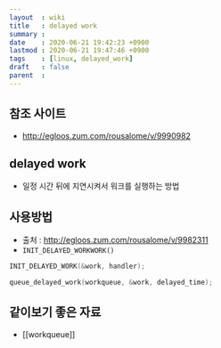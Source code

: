 ```yaml
---
layout  : wiki
title   : delayed work
summary : 
date    : 2020-06-21 19:42:23 +0900
lastmod : 2020-06-21 19:47:46 +0900
tags    : [linux, delayed_work]
draft   : false
parent  : 
---
```


## 참조 사이트
 * http://egloos.zum.com/rousalome/v/9990982
## delayed work
 * 일정 시간 뒤에 지연시켜서 워크를 실행하는 방법

## 사용방법
 * 출처 : http://egloos.zum.com/rousalome/v/9982311
 * `INIT_DELAYED_WORKWORK()`
 
```c
INIT_DELAYED_WORK(&work, handler);

queue_delayed_work(workqueue, &work, delayed_time);
```

## 같이보기 좋은 자료
 * [[workqueue]]
